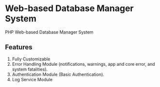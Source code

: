# Web-based Database Manager System

PHP Web-based Database Manager System

## Features

1. Fully Customizable
1. Error Handling Module (notifications, warnings, app and core error, and system fatalities).
2. Authentication Module (Basic Authentication).
3. Log Service Module
